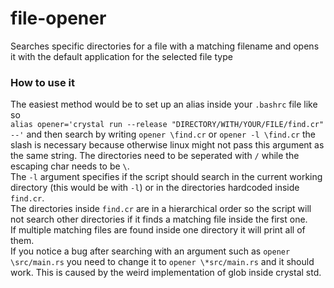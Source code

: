 # file-opener
Searches specific directories for a file with a matching filename and opens it with the default application for the selected file type
### How to use it
The easiest method would be to set up an alias inside your `.bashrc` file like so  
`alias opener='crystal run --release "DIRECTORY/WITH/YOUR/FILE/find.cr" --'` 
and then search by writing `opener \find.cr` or `opener -l \find.cr` the slash is necessary because otherwise linux might not pass this argument as the same string.
The directories need to be seperated with `/` while the escaping char needs to be `\`.  
The `-l` argument specifies if the script should search in the current working directory (this would be with `-l`) or in the directories hardcoded inside `find.cr`.  
The directories inside `find.cr` are in a hierarchical order so the script will not search other directories if it finds a matching file inside the first one.  
If multiple matching files are found inside one directory it will print all of them.  
If you notice a bug after searching with an argument such as `opener \src/main.rs` you need to change it to `opener \*src/main.rs` and it should work. This is caused by the weird implementation of glob inside crystal std.
